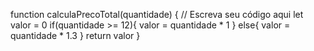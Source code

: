 function calculaPrecoTotal(quantidade) {
  // Escreva seu código aqui
  let valor = 0
 if(quantidade >= 12){
   valor = quantidade * 1
 }
 else{
  valor = quantidade * 1.3
 }
  return valor
}